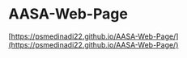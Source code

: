 # AASA-Web-Page

[https://psmedinadi22.github.io/AASA-Web-Page/](https://psmedinadi22.github.io/AASA-Web-Page/)
